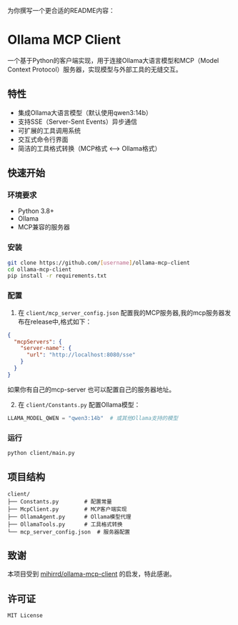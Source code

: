 为你撰写一个更合适的README内容：

# Ollama MCP Client

一个基于Python的客户端实现，用于连接Ollama大语言模型和MCP（Model Context Protocol）服务器，实现模型与外部工具的无缝交互。

## 特性

- 集成Ollama大语言模型（默认使用qwen3:14b）
- 支持SSE（Server-Sent Events）异步通信
- 可扩展的工具调用系统
- 交互式命令行界面
- 简洁的工具格式转换（MCP格式 ⟷ Ollama格式）

## 快速开始

### 环境要求

- Python 3.8+
- Ollama
- MCP兼容的服务器

### 安装

```bash
git clone https://github.com/[username]/ollama-mcp-client
cd ollama-mcp-client
pip install -r requirements.txt
```

### 配置

1. 在 `client/mcp_server_config.json` 配置我的MCP服务器,我的mcp服务器发布在release中,格式如下：
```json
{
  "mcpServers": {
    "server-name": {
      "url": "http://localhost:8080/sse"
    }
  }
}
```
如果你有自己的mcp-server 也可以配置自己的服务器地址。

2. 在 `client/Constants.py` 配置Ollama模型：
```python
LLAMA_MODEL_QWEN = "qwen3:14b"  # 或其他Ollama支持的模型
```

### 运行

```bash
python client/main.py
```

## 项目结构

```
client/
├── Constants.py        # 配置常量
├── McpClient.py        # MCP客户端实现
├── OllamaAgent.py      # Ollama模型代理
├── OllamaTools.py      # 工具格式转换
└── mcp_server_config.json  # 服务器配置
```

## 致谢

本项目受到 [mihirrd/ollama-mcp-client](https://github.com/mihirrd/ollama-mcp-client) 的启发，特此感谢。

## 许可证

`MIT License`